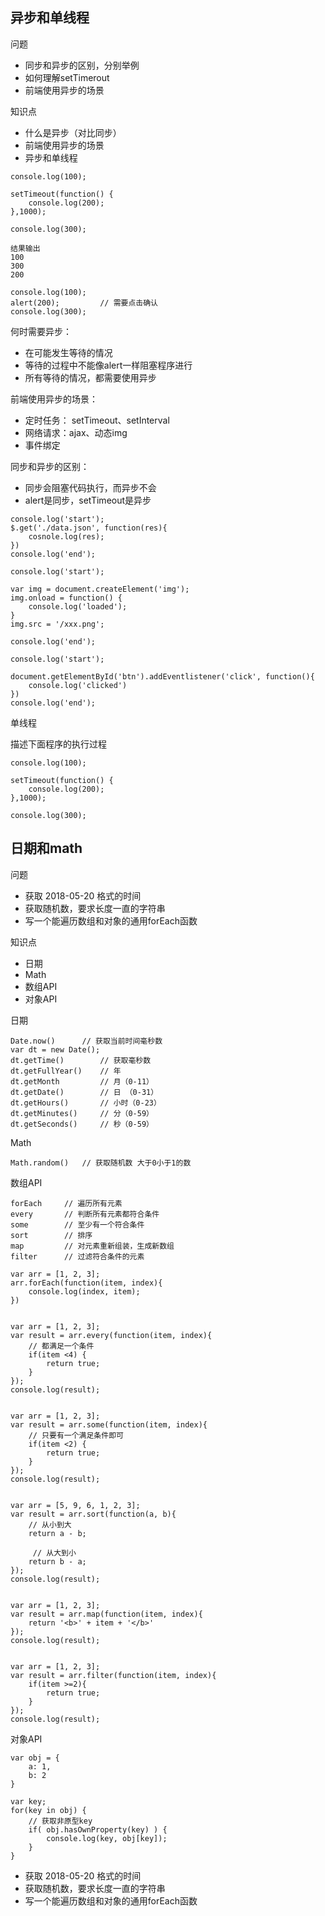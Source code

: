 ##  异步和单线程

问题

- 同步和异步的区别，分别举例
- 如何理解setTimerout
- 前端使用异步的场景


知识点

- 什么是异步（对比同步）
- 前端使用异步的场景
- 异步和单线程


```
console.log(100);

setTimeout(function() {
    console.log(200);
},1000);

console.log(300);

结果输出
100
300
200
```

```
console.log(100);
alert(200);         // 需要点击确认
console.log(300);
```


何时需要异步：

- 在可能发生等待的情况
- 等待的过程中不能像alert一样阻塞程序进行
- 所有等待的情况，都需要使用异步


前端使用异步的场景：

- 定时任务： setTimeout、setInterval
- 网络请求：ajax、动态img
- 事件绑定


同步和异步的区别：

- 同步会阻塞代码执行，而异步不会
- alert是同步，setTimeout是异步

```
console.log('start');
$.get('./data.json', function(res){
    cosnole.log(res);
})
console.log('end');
```

```
console.log('start');

var img = document.createElement('img');
img.onload = function() {
    console.log('loaded');
}
img.src = '/xxx.png';

console.log('end');
```

```
console.log('start');

document.getElementById('btn').addEventlistener('click', function(){
    console.log('clicked')
})
console.log('end');
```

单线程

描述下面程序的执行过程
```
console.log(100);

setTimeout(function() {
    console.log(200);
},1000);

console.log(300);
```

## 日期和math

问题
- 获取 2018-05-20 格式的时间
- 获取随机数，要求长度一直的字符串
- 写一个能遍历数组和对象的通用forEach函数


知识点
- 日期
- Math
- 数组API
- 对象API


日期
```
Date.now()      // 获取当前时间毫秒数
var dt = new Date();
dt.getTime()		// 获取毫秒数
dt.getFullYear()	// 年
dt.getMonth			// 月（0-11）
dt.getDate()		// 日 （0-31）
dt.getHours()		// 小时（0-23）
dt.getMinutes()		// 分（0-59）
dt.getSeconds()		// 秒（0-59）
```

Math
```
Math.random()   // 获取随机数 大于0小于1的数
```

数组API
```
forEach     // 遍历所有元素
every       // 判断所有元素都符合条件
some        // 至少有一个符合条件
sort        // 排序
map         // 对元素重新组装，生成新数组
filter      // 过滤符合条件的元素
```

```
var arr = [1, 2, 3];
arr.forEach(function(item, index){
    console.log(index, item);
})


var arr = [1, 2, 3];
var result = arr.every(function(item, index){
    // 都满足一个条件
    if(item <4) {
        return true;
    }
});
console.log(result);


var arr = [1, 2, 3];
var result = arr.some(function(item, index){
    // 只要有一个满足条件即可
    if(item <2) {
        return true;
    }
});
console.log(result);


var arr = [5, 9, 6, 1, 2, 3];
var result = arr.sort(function(a, b){
    // 从小到大
    return a - b;

     // 从大到小
    return b - a;
});
console.log(result);


var arr = [1, 2, 3];
var result = arr.map(function(item, index){
    return '<b>' + item + '</b>'
});
console.log(result);


var arr = [1, 2, 3];
var result = arr.filter(function(item, index){
    if(item >=2){
        return true;
    }
});
console.log(result);
```


对象API

```
var obj = {
    a: 1,
    b: 2
}

var key;
for(key in obj) {
    // 获取非原型key
    if( obj.hasOwnProperty(key) ) {
        console.log(key, obj[key]);
    }
}

```


- 获取 2018-05-20 格式的时间
- 获取随机数，要求长度一直的字符串
- 写一个能遍历数组和对象的通用forEach函数


